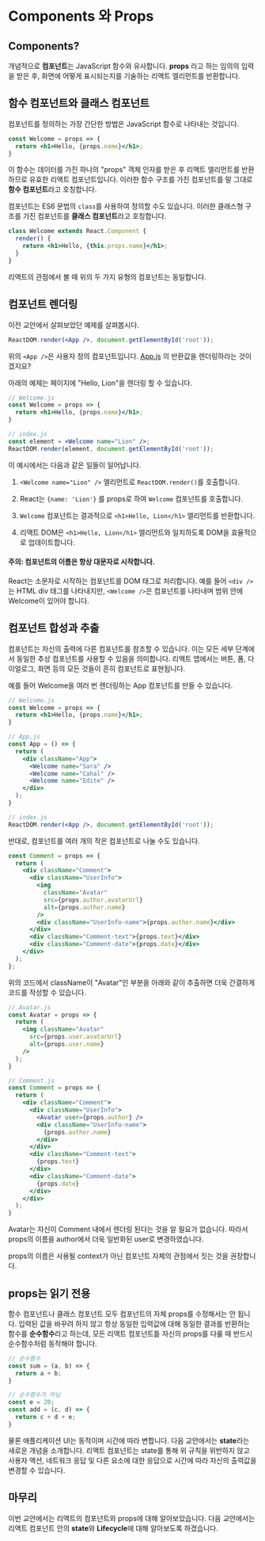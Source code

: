 Components 와 Props
===

Components?
---

개념적으로 <strong>컴포넌트</strong>는 JavaScript 함수와 유사합니다. <strong>props</strong> 라고 하는 임의의 입력을 받은 후, 화면에 어떻게 표시되는지를 기술하는 리액트 엘리먼트를 반환합니다.

함수 컴포넌트와 클래스 컴포넌트
---

컴포넌트를 정의하는 가장 간단한 방법은 JavaScript 함수로 나타내는 것입니다.

~~~jsx
const Welcome = props => {
  return <h1>Hello, {props.name}</h1>;
}
~~~

이 함수는 데이터를 가진 하나의 "props" 객체 인자를 받은 후 리액트 엘리먼트를 반환하므로 유효한 리액트 컴포넌트입니다. 이러한 함수 구조를 가진 컴포넌트를 말 그대로 <strong>함수 컴포넌트</strong>라고 호칭합니다.

컴포넌트는 ES6 문법의 `class`를 사용하여 정의할 수도 있습니다. 이러한 클래스형 구조를 가진 컴포넌트를 <strong>클래스 컴포넌트</strong>라고 호칭합니다.

~~~jsx
class Welcome extends React.Component {
  render() {
    return <h1>Hello, {this.props.name}</h1>;
  }
}
~~~

리액트의 관점에서 볼 때 위의 두 가지 유형의 컴포넌트는 동일합니다.

컴포넌트 렌더링
---

이전 교안에서 살펴보았던 예제를 살펴봅시다.

~~~jsx
ReactDOM.render(<App />, document.getElementById('root'));
~~~

위의 `<App />`은 사용자 정의 컴포넌트입니다. [App.js](../src/App.js) 의 반환값을 렌더링하라는 것이겠지요? 

아래의 예제는 페이지에 "Hello, Lion"을 렌더링 할 수 있습니다.

~~~jsx
// Welcome.js
const Welcome = props => {
  return <h1>Hello, {props.name}</h1>;
}

// index.js
const element = <Welcome name="Lion" />;
ReactDOM.render(element, document.getElementById('root'));
~~~

이 예시에서는 다음과 같은 일들이 일어납니다.

1. `<Welcome name="Lion" />` 엘리먼트로 `ReactDOM.render()`를 호출합니다.

2. React는 `{name: 'Lion'}` 를 props로 하여 `Welcome` 컴포넌트를 호출합니다.

3. `Welcome` 컴포넌트는 결과적으로 `<h1>Hello, Lion</h1>` 엘리먼트를 반환합니다.

4. 리액트 DOM은 `<h1>Hello, Lion</h1>` 엘리먼트와 일치하도록 DOM을 효율적으로 업데이트합니다.

#### 주의: 컴포넌트의 이름은 항상 대문자로 시작합니다.

React는 소문자로 시작하는 컴포넌트를 DOM 태그로 처리합니다. 예를 들어 `<div />`는 HTML div 태그를 나타내지만, `<Welcome />`은 컴포넌트를 나타내며 범위 안에 Welcome이 있어야 합니다.

컴포넌트 합성과 추출
---

컴포넌트는 자신의 출력에 다른 컴포넌트를 참조할 수 있습니다. 이는 모든 세부 단계에서 동일한 추상 컴포넌트를 사용할 수 있음을 의미합니다. 리액트 앱에서는 버튼, 폼, 다이얼로그, 화면 등의 모든 것들이 흔히 컴포넌트로 표현됩니다.

예를 들어 Welcome을 여러 번 렌더링하는 App 컴포넌트를 만들 수 있습니다.

~~~jsx
// Welcome.js
const Welcome = props => {
  return <h1>Hello, {props.name}</h1>;
}

// App,js
const App = () => {
  return (
    <div className="App">
      <Welcome name="Sara" />
      <Welcome name="Cahal" />
      <Welcome name="Edite" />
    </div>
  );
}

// index.js
ReactDOM.render(<App />, document.getElementById('root'));
~~~

반대로, 컴포넌트를 여러 개의 작은 컴포넌트로 나눌 수도 있습니다.

~~~jsx
const Comment = props => {
  return (
    <div className="Comment">
      <div className="UserInfo">
        <img
          className="Avatar"
          src={props.author.avatarUrl}
          alt={props.author.name}
        />
        <div className="UserInfo-name">{props.author.name}</div>
      </div>
      <div className="Comment-text">{props.text}</div>
      <div className="Comment-date">{props.date}</div>
    </div>
  );
};
~~~

위의 코드에서 className이 "Avatar"인 부분을 아래와 같이 추출하면 더욱 간결하게 코드를 작성할 수 있습니다.

~~~jsx
// Avatar.js
const Avatar = props => {
  return (
    <img className="Avatar"
      src={props.user.avatarUrl}
      alt={props.user.name}
    />
  );
}

// Comment.js
const Comment = props => {
  return (
    <div className="Comment">
      <div className="UserInfo">
        <Avatar user={props.author} />
        <div className="UserInfo-name">
          {props.author.name}
        </div>
      </div>
      <div className="Comment-text">
        {props.text}
      </div>
      <div className="Comment-date">
        {props.date}
      </div>
    </div>
  );
}
~~~

Avatar는 자신이 Comment 내에서 렌더링 된다는 것을 알 필요가 없습니다. 따라서 props의 이름을 author에서 더욱 일반화된 user로 변경하였습니다.

props의 이름은 사용될 context가 아닌 컴포넌트 자체의 관점에서 짓는 것을 권장합니다.

props는 읽기 전용
---

함수 컴포넌트나 클래스 컴포넌트 모두 컴포넌트의 자체 props를 수정해서는 안 됩니다. 입력된 값을 바꾸려 하지 않고 항상 동일한 입력값에 대해 동일한 결과를 반환하는 함수를 <strong>순수함수</strong>라고 하는데, 모든 리액트 컴포넌트틑 자신의 props를 다룰 때 반드시 순수함수처럼 동작해야 합니다.

~~~javascript
// 순수함수
const sum = (a, b) => {
  return a + b;
}

// 순수함수가 아님
const e = 20;
const add = (c, d) => {
  return c + d + e;
}
~~~

물론 애플리케이션 UI는 동적이며 시간에 따라 변합니다. 다음 교안에서는 <strong>state</strong>라는 새로운 개념을 소개합니다. 리액트 컴포넌트는 state를 통해 위 규칙을 위반하지 않고 사용자 액션, 네트워크 응답 및 다른 요소에 대한 응답으로 시간에 따라 자신의 출력값을 변경할 수 있습니다.


마무리
---

이번 교안에서는 리액트의 컴포넌트와 props에 대해 알아보았습니다. 다음 교안에서는 리액트 컴포넌트 안의 <strong>state</strong>와 <strong>Lifecycle</strong>에 대해 알아보도록 하겠습니다.
